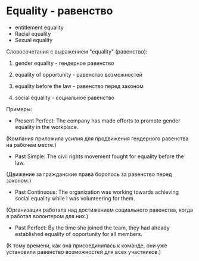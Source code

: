 # Equality - равенство

- entitlement equality
- Racial equality
- Sexual equality

Словосочетания с выражением "equality" (равенство):

1. gender equality - гендерное равенство

2. equality of opportunity - равенство возможностей

3. equality before the law - равенство перед законом

4. social equality - социальное равенство

Примеры:

- Present Perfect: The company has made efforts to promote gender equality in the workplace.

(Компания приложила усилия для продвижения гендерного равенства на рабочем месте.)

- Past Simple: The civil rights movement fought for equality before the law.

(Движение за гражданские права боролось за равенство перед законом.)

- Past Continuous: The organization was working towards achieving social equality while I was volunteering for them.

(Организация работала над достижением социального равенства, когда я работал волонтером для них.)

- Past Perfect: By the time she joined the team, they had already established equality of opportunity for all members.

(К тому времени, как она присоединилась к команде, они уже установили равенство возможностей для всех участников.)
